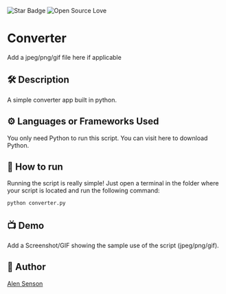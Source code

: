 <!--Please do not remove this part-->
![Star Badge](https://img.shields.io/static/v1?label=%F0%9F%8C%9F&message=If%20Useful&style=style=flat&color=BC4E99)
![Open Source Love](https://badges.frapsoft.com/os/v1/open-source.svg?v=103)

# Converter

Add a jpeg/png/gif file here if applicable

<!--An image is an illustration for your project, the tip here is using your sense of humour as much as you can :D 

You can copy paste my markdown photo insert as following:
<p align="center">
<img src="your-source-is-here" width=40% height=40%>
-->

## 🛠️ Description
A simple converter app built in python.

## ⚙️ Languages or Frameworks Used
You only need Python to run this script. You can visit here to download Python.

## 🌟 How to run
Running the script is really simple! Just open a terminal in the folder where your script is located and run the following command:

```sh
python converter.py
```


## 📺 Demo
Add a Screenshot/GIF showing the sample use of the script (jpeg/png/gif).

## 🤖 Author
[Alen Senson](https://github.com/AlenSenson)
